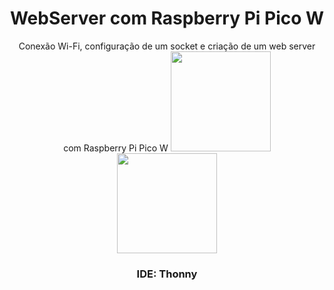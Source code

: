 <div align="center">
<h1> WebServer com Raspberry Pi Pico W </h1>
Conexão Wi-Fi, configuração de um socket e criação de um web server com Raspberry Pi Pico W

<img height="160px" src="https://www.raspberrypi.com/app/uploads/2022/02/COLOUR-Raspberry-Pi-Symbol-Registered.png"/>
<br>
<img height="160px" src="https://user-images.githubusercontent.com/102625628/205626116-1eaba6b7-55c9-49e9-becb-fed8fe4f4fe7.png"/>

<h3> IDE: Thonny </h3>
</div>
